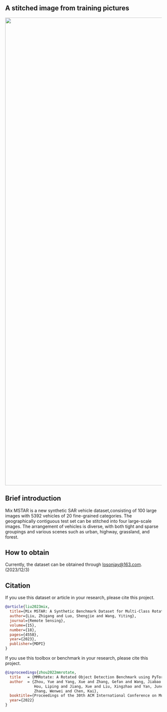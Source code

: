 ## A stitched image from training pictures
<div align=center>
<img src="resources/train_for_show.png" width="1500"/>
</div>

## Brief introduction
Mix MSTAR is a new synthetic SAR vehicle dataset,consisting of 100 large images with 5392 vehicles of 20 fine-grained categories. The geographically contiguous test set can be stitched into four large-scale images. The arrangement of vehicles is diverse, with both tight and sparse groupings and various scenes such as urban, highway, grassland, and forest.
## How to obtain
Currently, the dataset can be obtained through losonjay@163.com.(2023/12/3)
## Citation

If you use this dataset or article in your research, please cite this project.
```bibtex
@article{liu2023mix,
  title={Mix MSTAR: A Synthetic Benchmark Dataset for Multi-Class Rotation Vehicle Detection in Large-Scale SAR Images},
  author={Liu, Zhigang and Luo, Shengjie and Wang, Yiting},
  journal={Remote Sensing},
  volume={15},
  number={18},
  pages={4558},
  year={2023},
  publisher={MDPI}
}
```
If you use this toolbox or benchmark in your research, please cite this project.

```bibtex
@inproceedings{zhou2022mmrotate,
  title   = {MMRotate: A Rotated Object Detection Benchmark using PyTorch},
  author  = {Zhou, Yue and Yang, Xue and Zhang, Gefan and Wang, Jiabao and Liu, Yanyi and
             Hou, Liping and Jiang, Xue and Liu, Xingzhao and Yan, Junchi and Lyu, Chengqi and
             Zhang, Wenwei and Chen, Kai},
  booktitle={Proceedings of the 30th ACM International Conference on Multimedia},
  year={2022}
}
```

